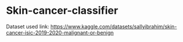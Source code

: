 # Skin-cancer-classifier
Dataset used link: https://www.kaggle.com/datasets/sallyibrahim/skin-cancer-isic-2019-2020-malignant-or-benign
